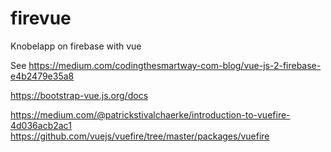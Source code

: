 # firevue
Knobelapp on firebase with vue

See
https://medium.com/codingthesmartway-com-blog/vue-js-2-firebase-e4b2479e35a8

https://bootstrap-vue.js.org/docs

https://medium.com/@patrickstivalchaerke/introduction-to-vuefire-4d036acb2ac1
https://github.com/vuejs/vuefire/tree/master/packages/vuefire